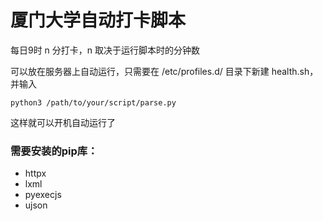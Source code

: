 # 厦门大学自动打卡脚本
每日9时 n 分打卡，n 取决于运行脚本时的分钟数

可以放在服务器上自动运行，只需要在 /etc/profiles.d/ 目录下新建 health.sh，并输入

    python3 /path/to/your/script/parse.py
这样就可以开机自动运行了

### 需要安装的pip库：
* httpx
* lxml
* pyexecjs
* ujson
